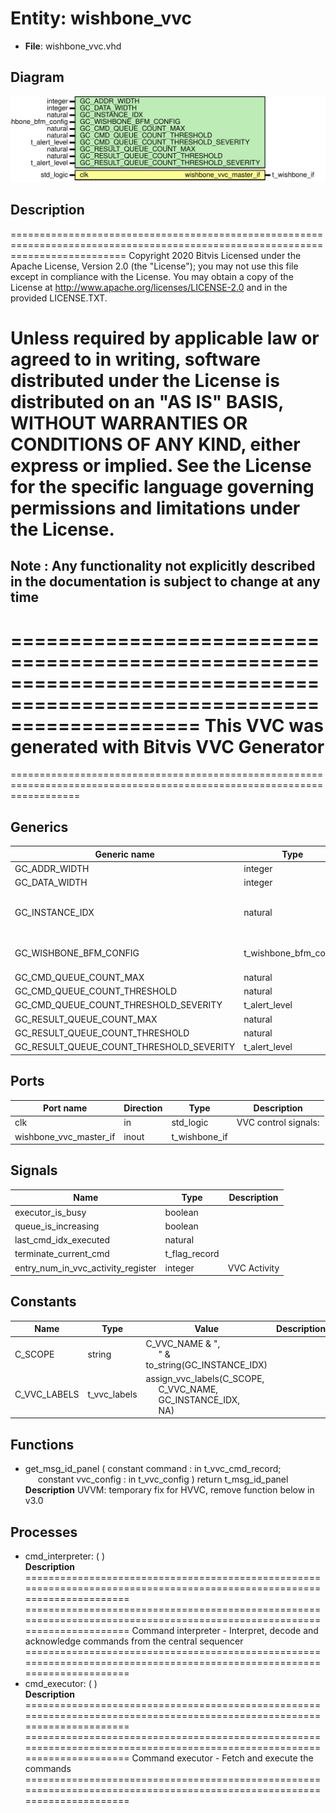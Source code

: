 # Entity: wishbone_vvc

- **File**: wishbone_vvc.vhd
## Diagram

![Diagram](wishbone_vvc.svg "Diagram")
## Description

================================================================================================================================
 Copyright 2020 Bitvis
 Licensed under the Apache License, Version 2.0 (the "License"); you may not use this file except in compliance with the License.
 You may obtain a copy of the License at http://www.apache.org/licenses/LICENSE-2.0 and in the provided LICENSE.TXT.

 Unless required by applicable law or agreed to in writing, software distributed under the License is distributed on
 an "AS IS" BASIS, WITHOUT WARRANTIES OR CONDITIONS OF ANY KIND, either express or implied.
 See the License for the specific language governing permissions and limitations under the License.
================================================================================================================================
 Note : Any functionality not explicitly described in the documentation is subject to change at any time
--------------------------------------------------------------------------------------------------------------------------------
========================================================================================================================
 This VVC was generated with Bitvis VVC Generator
========================================================================================================================
========================================================================================================================
## Generics

| Generic name                             | Type                  | Value                         | Description                                     |
| ---------------------------------------- | --------------------- | ----------------------------- | ----------------------------------------------- |
| GC_ADDR_WIDTH                            | integer               | 8                             |                                                 |
| GC_DATA_WIDTH                            | integer               | 32                            |                                                 |
| GC_INSTANCE_IDX                          | natural               | 1                             |  Instance index for this WISHBONE_VVCT instance |
| GC_WISHBONE_BFM_CONFIG                   | t_wishbone_bfm_config | C_WISHBONE_BFM_CONFIG_DEFAULT |  Behavior specification for BFM                 |
| GC_CMD_QUEUE_COUNT_MAX                   | natural               | 1000                          |                                                 |
| GC_CMD_QUEUE_COUNT_THRESHOLD             | natural               | 950                           |                                                 |
| GC_CMD_QUEUE_COUNT_THRESHOLD_SEVERITY    | t_alert_level         | WARNING                       |                                                 |
| GC_RESULT_QUEUE_COUNT_MAX                | natural               | 1000                          |                                                 |
| GC_RESULT_QUEUE_COUNT_THRESHOLD          | natural               | 950                           |                                                 |
| GC_RESULT_QUEUE_COUNT_THRESHOLD_SEVERITY | t_alert_level         | WARNING                       |                                                 |
## Ports

| Port name              | Direction | Type          | Description          |
| ---------------------- | --------- | ------------- | -------------------- |
| clk                    | in        | std_logic     | VVC control signals: |
| wishbone_vvc_master_if | inout     | t_wishbone_if |                      |
## Signals

| Name                               | Type          | Description     |
| ---------------------------------- | ------------- | --------------- |
| executor_is_busy                   | boolean       |                 |
| queue_is_increasing                | boolean       |                 |
| last_cmd_idx_executed              | natural       |                 |
| terminate_current_cmd              | t_flag_record |                 |
| entry_num_in_vvc_activity_register | integer       |  VVC Activity   |
## Constants

| Name         | Type         | Value                                                                                                                                                                    | Description |
| ------------ | ------------ | ------------------------------------------------------------------------------------------------------------------------------------------------------------------------ | ----------- |
| C_SCOPE      | string       |  C_VVC_NAME & ",<br><span style="padding-left:20px">" & to_string(GC_INSTANCE_IDX)                                                                                       |             |
| C_VVC_LABELS | t_vvc_labels |  assign_vvc_labels(C_SCOPE,<br><span style="padding-left:20px"> C_VVC_NAME,<br><span style="padding-left:20px"> GC_INSTANCE_IDX,<br><span style="padding-left:20px"> NA) |             |
## Functions
- get_msg_id_panel <font id="function_arguments">( constant command    : in t_vvc_cmd_record;<br><span style="padding-left:20px"> constant vvc_config : in t_vvc_config ) </font> <font id="function_return">return t_msg_id_panel </font>
</br>**Description**
UVVM: temporary fix for HVVC, remove function below in v3.0

## Processes
- cmd_interpreter: (  )
</br>**Description**
======================================================================================================================== ========================================================================================================================  Command interpreter  - Interpret, decode and acknowledge commands from the central sequencer ======================================================================================================================== 
- cmd_executor: (  )
</br>**Description**
======================================================================================================================== ========================================================================================================================  Command executor  - Fetch and execute the commands ======================================================================================================================== 

